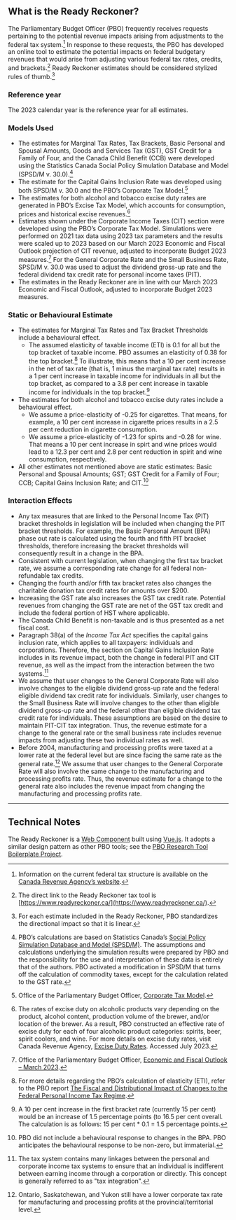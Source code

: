 ## What is the Ready Reckoner?

The Parliamentary Budget Officer (PBO) frequently receives requests pertaining to the potential revenue impacts arising from adjustments to the federal tax system.[^1] In response to these requests, the PBO has developed an online tool to estimate the potential impacts on federal budgetary revenues that would arise from adjusting various federal tax rates, credits, and brackets.[^2] Ready Reckoner estimates should be considered stylized rules of thumb.[^3]

### Reference year

The 2023 calendar year is the reference year for all estimates.

### Models Used

- The estimates for Marginal Tax Rates, Tax Brackets, Basic Personal and Spousal Amounts, Goods and Services Tax (GST), GST Credit for a Family of Four, and the Canada Child Benefit (CCB) were developed using the Statistics Canada Social Policy Simulation Database and Model (SPSD/M v. 30.0).[^4]
- The estimate for the Capital Gains Inclusion Rate was developed using both SPSD/M v. 30.0 and the PBO’s Corporate Tax Model.[^5]
- The estimates for both alcohol and tobacco excise duty rates are generated in PBO’s Excise Tax Model, which accounts for consumption, prices and historical excise revenues.[^6]
- Estimates shown under the Corporate Income Taxes (CIT) section were developed using the PBO’s Corporate Tax Model. Simulations were performed on 2021 tax data using 2023 tax parameters and the results were scaled up to 2023 based on our March 2023 Economic and Fiscal Outlook projection of CIT revenue, adjusted to incorporate Budget 2023 measures.[^7] For the General Corporate Rate and the Small Business Rate, SPSD/M v. 30.0 was used to adjust the dividend gross-up rate and the federal dividend tax credit rate for personal income taxes (PIT).
- The estimates in the Ready Reckoner are in line with our March 2023 Economic and Fiscal Outlook, adjusted to incorporate Budget 2023 measures.

### Static or Behavioural Estimate

- The estimates for Marginal Tax Rates and Tax Bracket Thresholds include a behavioural effect.
  - The assumed elasticity of taxable income (ETI) is 0.1 for all but the top bracket of taxable income. PBO assumes an elasticity of 0.38 for the top bracket.[^8] To illustrate, this means that a 10 per cent increase in the net of tax rate (that is, 1 minus the marginal tax rate) results in a 1 per cent increase in taxable income for individuals in all but the top bracket, as compared to a 3.8 per cent increase in taxable income for individuals in the top bracket.[^9]
- The estimates for both alcohol and tobacco excise duty rates include a behavioural effect.
  - We assume a price-elasticity of -0.25 for cigarettes. That means, for example, a 10 per cent increase in cigarette prices results in a 2.5 per cent reduction in cigarette consumption.
  - We assume a price-elasticity of -1.23 for spirts and -0.28 for wine. That means a 10 per cent increase in spirt and wine prices would lead to a 12.3 per cent and 2.8 per cent reduction in spirit and wine consumption, respectively.
- All other estimates not mentioned above are static estimates:  Basic Personal and Spousal Amounts; GST; GST Credit for a Family of Four; CCB; Capital Gains Inclusion Rate; and CIT.[^10]

### Interaction Effects

- Any tax measures that are linked to the Personal Income Tax (PIT) bracket thresholds in legislation will be included when changing the PIT bracket thresholds. For example, the Basic Personal Amount (BPA) phase out rate is calculated using the fourth and fifth PIT bracket thresholds, therefore increasing the bracket thresholds will consequently result in a change in the BPA.
- Consistent with current legislation, when changing the first tax bracket rate, we assume a corresponding rate change for all federal non-refundable tax credits. 
- Changing the fourth and/or fifth tax bracket rates also changes the charitable donation tax credit rates for amounts over $200.
- Increasing the GST rate also increases the GST tax credit rate. Potential revenues from changing the GST rate are net of the GST tax credit and include the federal portion of HST where applicable.
- The Canada Child Benefit is non-taxable and is thus presented as a net fiscal cost.
- Paragraph 38(a) of the *Income Tax Act* specifies the capital gains inclusion rate, which applies to all taxpayers: individuals and corporations. Therefore, the section on Capital Gains Inclusion Rate includes in its revenue impact, both the change in federal PIT and CIT revenue, as well as the impact from the interaction between the two systems.[^11] 
- We assume that user changes to the General Corporate Rate will also involve changes to the eligible dividend gross-up rate and the federal eligible dividend tax credit rate for individuals. Similarly, user changes to the Small Business Rate will involve changes to the other than eligible dividend gross-up rate and the federal other than eligible dividend tax credit rate for individuals. These assumptions are based on the desire to maintain PIT-CIT tax integration. Thus, the revenue estimate for a change to the general rate or the small business rate includes revenue impacts from adjusting these two individual rates as well.
- Before 2004, manufacturing and processing profits were taxed at a lower rate at the federal level but are since facing the same rate as the general rate.[^12]  We assume that user changes to the General Corporate Rate will also involve the same change to the manufacturing and processing profits rate. Thus, the revenue estimate for a change to the general rate also includes the revenue impact from changing the manufacturing and processing profits rate.

[^1]: Information on the current federal tax structure is available on the [Canada Revenue Agency’s website](https://www.canada.ca/en/revenue-agency/services/tax/rates.html).
[^2]: The direct link to the Ready Reckoner tax tool is [https://www.readyreckoner.ca/](https://www.readyreckoner.ca/).
[^3]: For each estimate included in the Ready Reckoner, PBO standardizes the directional impact so that it is linear.
[^4]: PBO’s calculations are based on Statistics Canada’s [Social Policy Simulation Database and Model (SPSD/M)](https://www.statcan.gc.ca/eng/microsimulation/spsdm/spsdm). The assumptions and calculations underlying the simulation results were prepared by PBO and the responsibility for the use and interpretation of these data is entirely that of the authors. PBO activated a modification in SPSD/M that turns off the calculation of commodity taxes, except for the calculation related to the GST rate.
[^5]: Office of the Parliamentary Budget Officer, [Corporate Tax Model](https://www.pbo-dpb.ca/en/publications/LIBARC-1617-334--corporate-tax-model--modele-simulation-impot-societes).
[^6]: The rates of excise duty on alcoholic products vary depending on the product, alcohol content, production volume of the brewer, and/or location of the brewer. As a result, PBO constructed an effective rate of excise duty for each of four alcoholic product categories: spirits, beer, spirit coolers, and wine. For more details on excise duty rates, visit Canada Revenue Agency, [Excise Duty Rates](https://www.canada.ca/en/revenue-agency/services/forms-publications/publications/edrates/excise-duty-rates.html). Accessed July 2023.
[^7]: Office of the Parliamentary Budget Officer, [Economic and Fiscal Outlook – March 2023](https://www.pbo-dpb.ca/en/publications/RP-2223-025-S--economic-fiscal-outlook-march-2023--perspectives-economiques-financieres-mars-2023).
[^8]: For more details regarding the PBO’s calculation of elasticity (ETI), refer to the PBO report [The Fiscal and Distributional Impact of Changes to the Federal Personal Income Tax Regime](https://www.pbo-dpb.ca/en/publications/LIBARC-1516-297--the-fiscal-and-distributional-impact-of--incidence-financiere-et-effet-de-repartition).
[^9]: A 10 per cent increase in the first bracket rate (currently 15 per cent) would be an increase of 1.5 percentage points (to 16.5 per cent overall. The calculation is as follows: 15 per cent * 0.1 = 1.5 percentage points.
[^10]: PBO did not include a behavioural response to changes in the BPA. PBO anticipates the behavioural response to be non-zero, but immaterial.
[^11]: The tax system contains many linkages between the personal and corporate income tax systems to ensure that an individual is indifferent between earning income through a corporation or directly. This concept is generally referred to as "tax integration".
[^12]: Ontario, Saskatchewan, and Yukon still have a lower corporate tax rate for manufacturing and processing profits at the provincial/territorial level. 

---

## Technical Notes

The Ready Reckoner is a [Web Component](https://developer.mozilla.org/en-US/docs/Web/API/Web_components) built using [Vue.js](https://vuejs.org/). It adopts a similar design pattern as other PBO tools; see the [PBO Research Tool Boilerplate Project](https://github.com/pbo-dpb/pbo-research-tool-boilerplate--gabarit-des-outils-de-recherche).